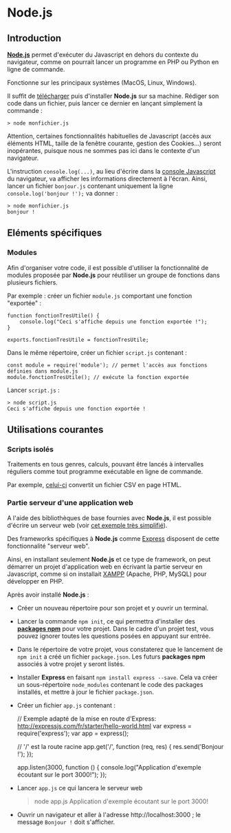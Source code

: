# Node.js

## Introduction

[**Node.js**](https://nodejs.org/fr/) permet d'exécuter du Javascript en dehors du contexte du navigateur,
comme on pourrait lancer un programme en PHP ou Python en ligne de commande.

Fonctionne sur les principaux systèmes (MacOS, Linux, Windows).

Il suffit de [télécharger](https://nodejs.org/fr/download/) puis d'installer **Node.js** sur sa machine.
Rédiger son code dans un fichier, puis lancer ce dernier en lançant simplement la commande :

    > node monfichier.js

Attention, certaines fonctionnalités habituelles de Javascript (accès aux éléments HTML, taille de la fenêtre courante,
gestion des Cookies...) seront inopérantes, puisque nous ne sommes pas ici dans le contexte d'un navigateur.

L'instruction `console.log(...)`, au lieu d'écrire dans la [console Javascript](http://www.toutjavascript.com/savoir/navigateur-console-javascript.php)
du navigateur, va afficher les informations directement à l'écran. Ainsi, lancer un fichier `bonjour.js`
contenant uniquement la ligne `console.log('bonjour !');` va donner :

    > node monfichier.js
    bonjour !

## Eléments spécifiques

### Modules

Afin d'organiser votre code, il est possible d'utiliser la fonctionnalité de modules proposée par **Node.js** pour réutiliser un groupe de fonctions dans plusieurs fichiers.

Par exemple : créer un fichier `module.js` comportant une fonction "exportée" :

    function fonctionTresUtile() {
        console.log("Ceci s'affiche depuis une fonction exportée !");
    }
    
    exports.fonctionTresUtile = fonctionTresUtile;

Dans le même répertoire, créer un fichier `script.js` contenant :

    const module = require('module'); // permet l'accès aux fonctions définies dans module.js
    module.fonctionTresUtile(); // exécute la fonction exportée

Lancer `script.js` :

    > node script.js
    Ceci s'affiche depuis une fonction exportée !

## Utilisations courantes

### Scripts isolés

Traitements en tous genres, calculs, pouvant être lancés à intervalles réguliers
comme tout programme exécutable en ligne de commande.

Par exemple, [celui-ci](https://gist.github.com/RandomEtc/1803645) convertit un fichier CSV en page HTML.

### Partie serveur d'une application web

A l'aide des bibliothèques de base fournies avec **Node.js**, il est possible d'écrire un serveur web (voir [cet exemple très simplifié](https://blog.risingstack.com/your-first-node-js-http-server/)).

Des frameworks spécifiques à **Node.js** comme [Express](http://expressjs.com/fr/) disposent de cette fonctionnalité "serveur web".

Ainsi, en installant seulement **Node.js** et ce type de framework, on peut démarrer un projet d'application web en écrivant la partie serveur en Javascript, comme si on installait [XAMPP](https://www.apachefriends.org/fr/index.html) (Apache, PHP, MySQL) pour développer en PHP.

Après avoir installé **Node.js** :

* Créer un nouveau répertoire pour son projet et y ouvrir un terminal.
* Lancer la commande `npm init`, ce qui permettra d'installer des **[packages npm](https://www.npmjs.com/)** pour votre projet. <!-- TODO lien vers tuto npm lorsqu'il sera rédigé --> Dans le cadre d'un projet test, vous pouvez ignorer toutes les questions posées en appuyant sur entrée.
* Dans le répertoire de votre projet, vous constaterez que le lancement de `npm init` a créé un fichier `package.json`. Les futurs **packages npm** associés à votre projet y seront listés.
* Installer **Express** en faisant `npm install express --save`. Cela va créer un sous-répertoire `node_modules` contenant le code des packages installés, et mettre à jour le fichier `package.json`.
* Créer un fichier `app.js` contenant :

    // Exemple adapté de la mise en route d'Express: http://expressjs.com/fr/starter/hello-world.html
    var express = require('express');
    var app = express();
    
    // '/' est la route racine
    app.get('/', function (req, res) {
        res.send('Bonjour !');
    });

    app.listen(3000, function () {
        console.log("Application d'exemple écoutant sur le port 3000!");
    });

* Lancer `app.js` ce qui lancera le serveur web

    > node app.js
    Application d'exemple écoutant sur le port 3000!
    
* Ouvrir un navigateur et aller à l'adresse http://localhost:3000 ; le message `Bonjour !` doit s'afficher.
